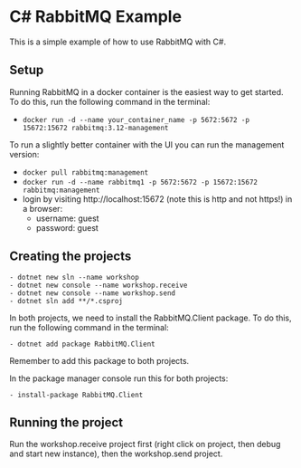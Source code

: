 # C# RabbitMQ Example

This is a simple example of how to use RabbitMQ with C#.

## Setup

Running RabbitMQ in a docker container is the easiest way to get started. To do this, run the following command in the terminal:


- ```docker run -d --name your_container_name -p 5672:5672 -p 15672:15672 rabbitmq:3.12-management```


To run a slightly better container with the UI you can run the management version:

- ```docker pull rabbitmq:management```
- ```docker run -d --name rabbitmq1 -p 5672:5672 -p 15672:15672 rabbitmq:management```
- login by visiting http://localhost:15672 (note this is http and not https!) in a browser:
	- username: guest 
	- password: guest


## Creating the projects
``` 
- dotnet new sln --name workshop
- dotnet new console --name workshop.receive
- dotnet new console --name workshop.send
- dotnet sln add **/*.csproj

```

In both projects, we need to install the RabbitMQ.Client package. To do this, run the following command in the terminal:

```
- dotnet add package RabbitMQ.Client  
```
Remember to add this package to both projects.

In the package manager console run this for both projects:
```
- install-package RabbitMQ.Client
```
## Running the project

Run the workshop.receive project first (right click on project, then debug and start new instance), then the workshop.send project. 
